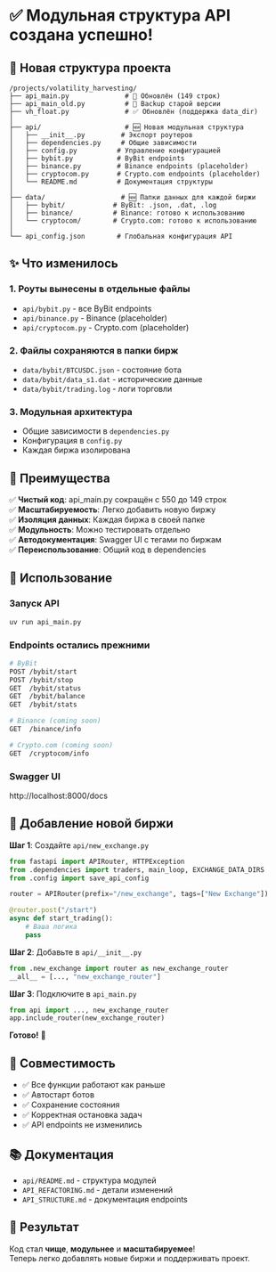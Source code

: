 # ✅ Модульная структура API создана успешно!

## 📁 Новая структура проекта

```
/projects/volatility_harvesting/
├── api_main.py              # 🔄 Обновлён (149 строк)
├── api_main_old.py          # 💾 Backup старой версии
├── vh_float.py              # ✅ Обновлён (поддержка data_dir)
│
├── api/                     # 🆕 Новая модульная структура
│   ├── __init__.py         # Экспорт роутеров
│   ├── dependencies.py     # Общие зависимости
│   ├── config.py          # Управление конфигурацией
│   ├── bybit.py           # ByBit endpoints
│   ├── binance.py         # Binance endpoints (placeholder)
│   ├── cryptocom.py       # Crypto.com endpoints (placeholder)
│   └── README.md          # Документация структуры
│
├── data/                   # 🆕 Папки данных для каждой биржи
│   ├── bybit/            # ByBit: .json, .dat, .log
│   ├── binance/          # Binance: готово к использованию
│   └── cryptocom/        # Crypto.com: готово к использованию
│
└── api_config.json        # Глобальная конфигурация API
```

## ✨ Что изменилось

### 1. **Роуты вынесены в отдельные файлы**
   - `api/bybit.py` - все ByBit endpoints
   - `api/binance.py` - Binance (placeholder)
   - `api/cryptocom.py` - Crypto.com (placeholder)

### 2. **Файлы сохраняются в папки бирж**
   - `data/bybit/BTCUSDC.json` - состояние бота
   - `data/bybit/data_s1.dat` - исторические данные
   - `data/bybit/trading.log` - логи торговли

### 3. **Модульная архитектура**
   - Общие зависимости в `dependencies.py`
   - Конфигурация в `config.py`
   - Каждая биржа изолирована

## 🎯 Преимущества

✅ **Чистый код**: api_main.py сокращён с 550 до 149 строк  
✅ **Масштабируемость**: Легко добавить новую биржу  
✅ **Изоляция данных**: Каждая биржа в своей папке  
✅ **Модульность**: Можно тестировать отдельно  
✅ **Автодокументация**: Swagger UI с тегами по биржам  
✅ **Переиспользование**: Общий код в dependencies

## 🚀 Использование

### Запуск API
```bash
uv run api_main.py
```

### Endpoints остались прежними
```bash
# ByBit
POST /bybit/start
POST /bybit/stop
GET  /bybit/status
GET  /bybit/balance
GET  /bybit/stats

# Binance (coming soon)
GET  /binance/info

# Crypto.com (coming soon)
GET  /cryptocom/info
```

### Swagger UI
http://localhost:8000/docs

## 📝 Добавление новой биржи

**Шаг 1**: Создайте `api/new_exchange.py`
```python
from fastapi import APIRouter, HTTPException
from .dependencies import traders, main_loop, EXCHANGE_DATA_DIRS
from .config import save_api_config

router = APIRouter(prefix="/new_exchange", tags=["New Exchange"])

@router.post("/start")
async def start_trading():
    # Ваша логика
    pass
```

**Шаг 2**: Добавьте в `api/__init__.py`
```python
from .new_exchange import router as new_exchange_router
__all__ = [..., "new_exchange_router"]
```

**Шаг 3**: Подключите в `api_main.py`
```python
from api import ..., new_exchange_router
app.include_router(new_exchange_router)
```

**Готово!** 🎉

## 🔄 Совместимость

- ✅ Все функции работают как раньше
- ✅ Автостарт ботов
- ✅ Сохранение состояния
- ✅ Корректная остановка задач
- ✅ API endpoints не изменились

## 📚 Документация

- `api/README.md` - структура модулей
- `API_REFACTORING.md` - детали изменений
- `API_STRUCTURE.md` - документация endpoints

## 🎉 Результат

Код стал **чище**, **модульнее** и **масштабируемее**!  
Теперь легко добавлять новые биржи и поддерживать проект.
